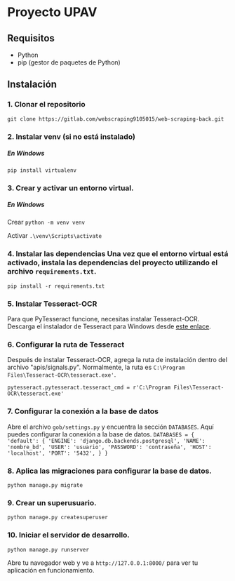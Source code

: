 # Proyecto UPAV

## Requisitos 
- Python 
- pip (gestor de paquetes de Python) 

## Instalación 
### 1. Clonar el repositorio 
```git clone https://gitlab.com/webscraping9105015/web-scraping-back.git```

### 2. Instalar venv (si no está instalado)  
##### En Windows 
```pip install virtualenv ``` 

### 3. Crear y activar un entorno virtual. 
##### En Windows 
Crear
```python -m venv venv``` 

Activar
```.\venv\Scripts\activate ``` 

### 4. Instalar las dependencias Una vez que el entorno virtual está activado, instala las dependencias del proyecto utilizando el archivo `requirements.txt`. 
```pip install -r requirements.txt ``` 

### 5. Instalar Tesseract-OCR 
Para que PyTesseract funcione, necesitas instalar Tesseract-OCR. Descarga el instalador de Tesseract para Windows desde [este enlace](https://github.com/UB-Mannheim/tesseract/wiki).

### 6. Configurar la ruta de Tesseract 
Después de instalar Tesseract-OCR, agrega la ruta de instalación dentro del archivo "apis/signals.py". Normalmente, la ruta es `C:\Program Files\Tesseract-OCR\tesseract.exe'`.

```pytesseract.pytesseract.tesseract_cmd = r'C:\Program Files\Tesseract-OCR\tesseract.exe' ``` 


### 7. Configurar la conexión a la base de datos 
Abre el archivo `gob/settings.py` y encuentra la sección `DATABASES`. Aquí puedes configurar la conexión a la base de datos. 
```DATABASES = { 'default': { 'ENGINE': 'django.db.backends.postgresql', 'NAME': 'nombre_bd', 'USER': 'usuario', 'PASSWORD': 'contraseña', 'HOST': 'localhost', 'PORT': '5432', } } ``` 

### 8. Aplica las migraciones para configurar la base de datos. 
```python manage.py migrate ``` 

### 9. Crear un superusuario.  
```python manage.py createsuperuser ``` 

### 10. Iniciar el servidor de desarrollo.
```python manage.py runserver ``` 

Abre tu navegador web y ve a `http://127.0.0.1:8000/` para ver tu aplicación en funcionamiento. 

